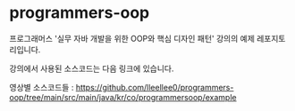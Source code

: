 # programmers-oop
프로그래머스 '실무 자바 개발을 위한 OOP와 핵심 디자인 패턴' 강의의 예제 레포지토리입니다.

강의에서 사용된 소스코드는 다음 링크에 있습니다.

영상별 소스코드들 : https://github.com/lleellee0/programmers-oop/tree/main/src/main/java/kr/co/programmersoop/example
